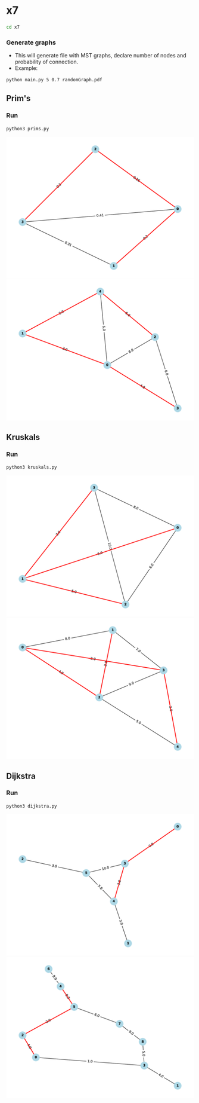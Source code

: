 # x7

```bash
cd x7
```
### Generate graphs
- This will generate file with MST graphs, declare number of nodes and probability of connection. 
- Example:
```bash
python main.py 5 0.7 randomGraph.pdf
```
## Prim's 
### Run
```bash
python3 prims.py
```
![Graph with MST 1](images/graphPrims1.png)
![Graph with MST 2](images/graphPrims2.png)

## Kruskals
### Run
```bash
python3 kruskals.py
```
![Graph with MST 3](images/graphKruskal1.png)
![Graph with MST 4](images/graphKruskal2.png)

## Dijkstra 
### Run
```bash
python3 dijkstra.py
```
![Graph with shortest path 1 ](images/graphDijkstra1.png)
![Graph with shortest path 2](images/graphDijkstra2.png)
